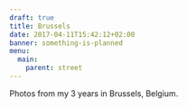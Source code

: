 ```yaml
---
draft: true
title: Brussels
date: 2017-04-11T15:42:12+02:00
banner: something-is-planned
menu:
  main:
    parent: street
---
```


Photos from my 3 years in Brussels, Belgium.
